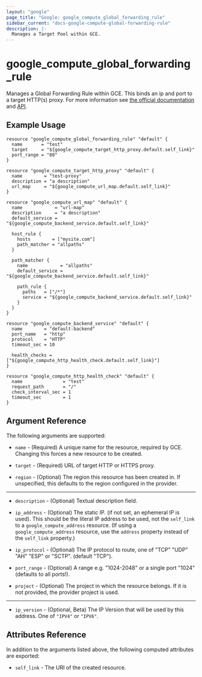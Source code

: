 ```yaml
---
layout: "google"
page_title: "Google: google_compute_global_forwarding_rule"
sidebar_current: "docs-google-compute-global-forwarding-rule"
description: |-
  Manages a Target Pool within GCE.
---
```


# google\_compute\_global\_forwarding\_rule

Manages a Global Forwarding Rule within GCE. This binds an ip and port to a target HTTP(s) proxy. For more
information see [the official
documentation](https://cloud.google.com/compute/docs/load-balancing/http/global-forwarding-rules) and
[API](https://cloud.google.com/compute/docs/reference/latest/globalForwardingRules).

## Example Usage

```hcl
resource "google_compute_global_forwarding_rule" "default" {
  name       = "test"
  target     = "${google_compute_target_http_proxy.default.self_link}"
  port_range = "80"
}

resource "google_compute_target_http_proxy" "default" {
  name        = "test-proxy"
  description = "a description"
  url_map     = "${google_compute_url_map.default.self_link}"
}

resource "google_compute_url_map" "default" {
  name            = "url-map"
  description     = "a description"
  default_service = "${google_compute_backend_service.default.self_link}"

  host_rule {
    hosts        = ["mysite.com"]
    path_matcher = "allpaths"
  }

  path_matcher {
    name            = "allpaths"
    default_service = "${google_compute_backend_service.default.self_link}"

    path_rule {
      paths   = ["/*"]
      service = "${google_compute_backend_service.default.self_link}"
    }
  }
}

resource "google_compute_backend_service" "default" {
  name        = "default-backend"
  port_name   = "http"
  protocol    = "HTTP"
  timeout_sec = 10

  health_checks = ["${google_compute_http_health_check.default.self_link}"]
}

resource "google_compute_http_health_check" "default" {
  name               = "test"
  request_path       = "/"
  check_interval_sec = 1
  timeout_sec        = 1
}
```

## Argument Reference

The following arguments are supported:

* `name` - (Required) A unique name for the resource, required by GCE. Changing
  this forces a new resource to be created.

* `target` - (Required) URL of target HTTP or HTTPS proxy.

* `region` - (Optional) The region this resource has been created in. If
    unspecified, this defaults to the region configured in the provider.

- - -

* `description` - (Optional) Textual description field.

* `ip_address` - (Optional) The static IP. (if not set, an ephemeral IP is
    used). This should be the literal IP address to be used, not the `self_link`
    to a `google_compute_address` resource. (If using a `google_compute_address`
    resource, use the `address` property instead of the `self_link` property.)

* `ip_protocol` - (Optional) The IP protocol to route, one of "TCP" "UDP" "AH"
    "ESP" or "SCTP". (default "TCP").

* `port_range` - (Optional) A range e.g. "1024-2048" or a single port "1024"
    (defaults to all ports!).

* `project` - (Optional) The project in which the resource belongs. If it
    is not provided, the provider project is used.

- - -

* `ip_version` - (Optional, Beta) The IP Version that will be used by this address.
One of `"IPV4"` or `"IPV6"`.

## Attributes Reference

In addition to the arguments listed above, the following computed attributes are
exported:

* `self_link` - The URI of the created resource.
